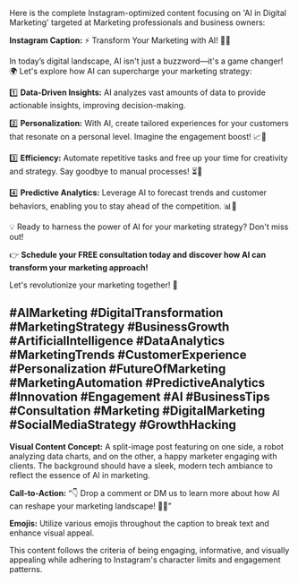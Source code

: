 Here is the complete Instagram-optimized content focusing on 'AI in Digital Marketing' targeted at Marketing professionals and business owners:

**Instagram Caption:**
⚡️ Transform Your Marketing with AI! 🤖✨ 

In today’s digital landscape, AI isn't just a buzzword—it's a game changer! 🌍 Let's explore how AI can supercharge your marketing strategy:
 
1️⃣ **Data-Driven Insights:** AI analyzes vast amounts of data to provide actionable insights, improving decision-making.
 
2️⃣ **Personalization:** With AI, create tailored experiences for your customers that resonate on a personal level. Imagine the engagement boost! 📈🤝

3️⃣ **Efficiency:** Automate repetitive tasks and free up your time for creativity and strategy. Say goodbye to manual processes! ⏳🚀

4️⃣ **Predictive Analytics:** Leverage AI to forecast trends and customer behaviors, enabling you to stay ahead of the competition. 📊👀

💡 Ready to harness the power of AI for your marketing strategy? Don't miss out! 

👉 **Schedule your FREE consultation today and discover how AI can transform your marketing approach!** 

Let's revolutionize your marketing together! 🌟

#AIMarketing #DigitalTransformation #MarketingStrategy #BusinessGrowth #ArtificialIntelligence #DataAnalytics #MarketingTrends #CustomerExperience #Personalization #FutureOfMarketing #MarketingAutomation #PredictiveAnalytics #Innovation #Engagement #AI #BusinessTips #Consultation #Marketing #DigitalMarketing #SocialMediaStrategy #GrowthHacking
--- 

**Visual Content Concept:**
A split-image post featuring on one side, a robot analyzing data charts, and on the other, a happy marketer engaging with clients. The background should have a sleek, modern tech ambiance to reflect the essence of AI in marketing.

**Call-to-Action:**
“👇 Drop a comment or DM us to learn more about how AI can reshape your marketing landscape! 🔗📩”

**Emojis:** Utilize various emojis throughout the caption to break text and enhance visual appeal.

This content follows the criteria of being engaging, informative, and visually appealing while adhering to Instagram's character limits and engagement patterns.